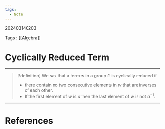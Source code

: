 ```yaml
---
tags:
  - Note
---
```

202403140203

Tags : [[Algebra]]
# Cyclically Reduced Term
---
>[!definition]
>We say that a term $w$ in a group $G$ is cyclically reduced if
>- there contain no two consecutive elements in $w$ that are inverses of each other.
>- If the first element of $w$ is $a$ then the last element of $w$ is not $a^{-1}$.

---
# References
